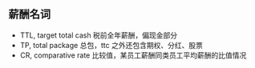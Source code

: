 <!-- 
title: 薪酬名词
from: work
create: 2023-03-09
tags: term,hr
-->

## 薪酬名词
- TTL, target total cash  税前全年薪酬，偏现金部分
- TP, total package 总包，ttc 之外还包含期权、分红、股票
- CR, comparative rate 比较值，某员工薪酬同类员工平均薪酬的比值情况

